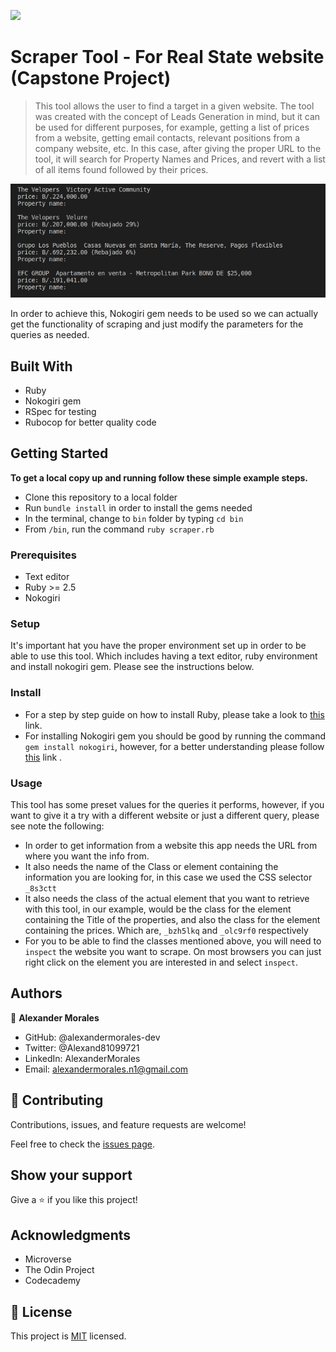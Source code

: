 ![](https://img.shields.io/badge/Microverse-blueviolet)

# Scraper Tool - For Real State website (Capstone Project)

> This tool allows the user to find a target in a given website. The tool was created with the concept of Leads Generation in mind, but it can be used for different purposes, for example, getting a list of prices from a website, getting email contacts, relevant positions from a company website, etc. In this case, after giving the proper URL to the tool, it will search for Property Names and Prices, and revert with a list of all items found followed by their prices.

![screenshot](./app_screenshot.png)

In order to achieve this, Nokogiri gem needs to be used so we can actually get the functionality of scraping and just modify the parameters for the queries as needed.

## Built With

- Ruby
- Nokogiri gem
- RSpec for testing
- Rubocop for better quality code

## Getting Started

**To get a local copy up and running follow these simple example steps.**

- Clone this repository to a local folder
- Run `bundle install` in order to install the gems needed
- In the terminal, change to `bin` folder by typing `cd bin`
- From `/bin`, run the command `ruby scraper.rb`

### Prerequisites

- Text editor
- Ruby >= 2.5
- Nokogiri

### Setup

It's important hat you have the proper environment set up in order to be able to use this tool. Which includes having a text editor, ruby environment and install nokogiri gem. Please see the instructions below.

### Install

- For a step by step guide on how to install Ruby, please take a look to [this](https://www.ruby-lang.org/en/documentation/installation/) link.
- For installing Nokogiri gem you should be good by running the command `gem install nokogiri`, however, for a better understanding please follow [this](https://nokogiri.org/rdoc/index.html) link .

### Usage

This tool has some preset values for the queries it performs, however, if you want to give it a try with a different website or just a different query, please see note the following:

- In order to get information from a website this app needs the URL from where you want the info from.
- It also needs the name of the Class or element containing the information you are looking for, in this case we used the CSS selector `_8s3ctt`
- It also needs the class of the actual element that you want to retrieve with this tool, in our example, would be the class for the element containing the Title of the properties, and also the class for the element containing the prices. Which are, `_bzh5lkq` and `_olc9rf0` respectively
- For you to be able to find the classes mentioned above, you will need to `inspect` the website you want to scrape. On most browsers you can just right click on the element you are interested in and select `inspect`.

## Authors

👤 **Alexander Morales**

- GitHub: @alexandermorales-dev
- Twitter: @Alexand81099721
- LinkedIn: AlexanderMorales
- Email: alexandermorales.n1@gmail.com

## 🤝 Contributing

Contributions, issues, and feature requests are welcome!

Feel free to check the [issues page](../../issues/).

## Show your support

Give a ⭐️ if you like this project!

## Acknowledgments

- Microverse
- The Odin Project
- Codecademy

## 📝 License

This project is [MIT](./MIT.md) licensed.
